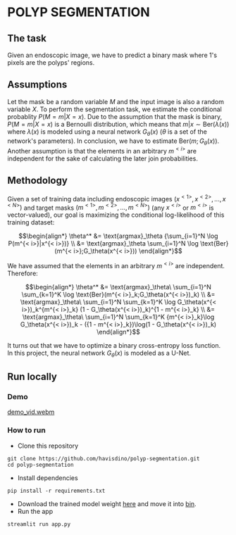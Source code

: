 # POLYP SEGMENTATION

## The task
Given an endoscopic image, we have to predict a binary mask where 1's pixels are the polyps' regions.

## Assumptions
Let the mask be a random variable $M$ and the input image is also a random variable $X$. To perform the segmentation task, we estimate the conditional probablity $P(M=m|X=x)$. Due to the assumption that the mask is binary, $P(M=m|X=x)$ is a Bernoulli distribution, which means that $m|x \sim \text{Ber}(\lambda(x))$ where $\lambda(x)$ is modeled using a neural network $G_\theta(x)$ ($\theta$ is a set of the network's parameters). In conclusion, we have to estimate $\text{Ber}(m;G_\theta(x))$. Another assumption is that the elements in an arbitrary $m^{< i>}$ are independent for the sake of calculating the later join probabilities.

## Methodology
Given a set of training data including endoscopic images $(x^{< 1>}, x^{< 2>}, ..., x^{< N>})$ and target masks $(m^{< 1>}, m^{< 2>}, ..., m^{< N>})$ (any $x^{< i>}$ or $m^{< i>}$ is vector-valued), our goal is maximizing the conditional log-likelihood of this training dataset:  

```math
\begin{align*}
\theta^* &= \text{argmax}_\theta {\sum_{i=1}^N \log P(m^{< i>}|x^{< i>})} \\
         &= \text{argmax}_\theta \sum_{i=1}^N \log \text{Ber}(m^{< i>};G_\theta(x^{< i>}))
\end{align*}
```
We have assumed that the elements in an arbitrary $m^{< i>}$ are independent. Therefore:

```math
\begin{align*}
\theta^* &= \text{argmax}_\theta\ \sum_{i=1}^N \sum_{k=1}^K \log \text{Ber}(m^{< i>}_k;G_\theta(x^{< i>})_k) \\

         &= \text{argmax}_\theta\ \sum_{i=1}^N \sum_{k=1}^K \log G_\theta(x^{< i>})_k^{m^{< i>}_k} (1 - G_\theta(x^{< i>})_k)^{1 - m^{< i>}_k} \\

         &= \text{argmax}_\theta\ \sum_{i=1}^N \sum_{k=1}^K {m^{< i>}_k}\log G_\theta(x^{< i>})_k - ({1 - m^{< i>}_k})\log(1 - G_\theta(x^{< i>})_k)
\end{align*}
```

It turns out that we have to optimize a binary cross-entropy loss function.  
In this project, the neural network $G_\theta(x)$ is modeled as a U-Net.

## Run locally
### Demo
[demo_vid.webm](https://github.com/havisdino/polyp-segmentation/assets/89296126/8c8781ea-47fd-4ff3-af9a-73c926728a7c)
### How to run
* Clone this repository
```
git clone https://github.com/havisdino/polyp-segmentation.git
cd polyp-segmentation
```
* Install dependencies
```
pip install -r requirements.txt
```
* Download the trained model weight [here](https://github.com/havisdino/polyp-segmentation/releases/download/v1.0.0/unet128.pt) and move it into [bin](bin).
* Run the app
```
streamlit run app.py
```
